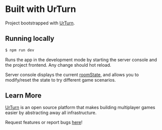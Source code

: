 # Built with UrTurn

Project bootstrapped with [UrTurn](https://docs.urturn.app).

## Running locally

```bash
$ npm run dev
```

Runs the app in the development mode by starting the server console and the project frontend. Any change should hot reload.

Server console displays the current [roomState](https://docs.urturn.app/docs/API/types#roomstate), and allows you to modify/reset the state to try different game scenarios.

## Learn More

[UrTurn](https://docs.urturn.app) is an open source platform that makes building multiplayer games easier by abstracting away all infrastructure.

Request features or report bugs [here](https://github.com/turnbasedgames/urturn/issues)!
